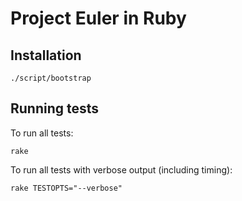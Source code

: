 # Project Euler in Ruby

## Installation

    ./script/bootstrap

## Running tests

To run all tests:

    rake

To run all tests with verbose output (including timing):

    rake TESTOPTS="--verbose"
